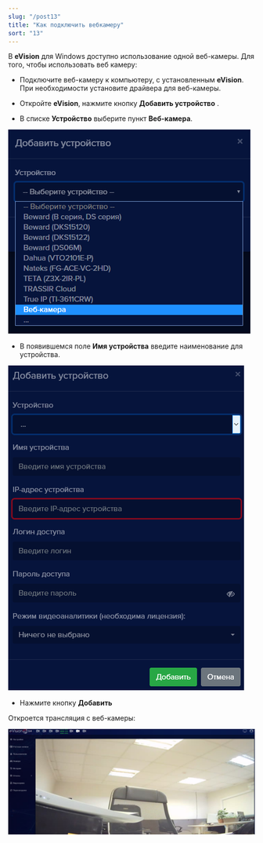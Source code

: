 ```yaml
---
slug: "/post13"
title: "Как подключить вебкамеру"
sort: "13"
---
```


В **eVision** для Windows доступно использование одной веб-камеры. Для того, чтобы использовать веб камеру:

- Подключите веб-камеру к компьютеру, с установленным **eVision**. При необходимости установите драйвера для веб-камеры.
- Откройте **eVision**, нажмите кнопку **Добавить устройство** 
[](images/Aspose.Words.374291bc-21e0-4dc1-8208-7b6db552d3f3.103.png).

- В списке **Устройство** выберите пункт **Веб-камера**.

![](images/Aspose.Words.374291bc-21e0-4dc1-8208-7b6db552d3f3.104.png)

- В появившемся поле **Имя устройства** введите наименование для устройства.

![](images/Aspose.Words.374291bc-21e0-4dc1-8208-7b6db552d3f3.105.png)

- Нажмите кнопку **Добавить**

Откроется трансляция с веб-камеры:

![](images/Aspose.Words.374291bc-21e0-4dc1-8208-7b6db552d3f3.106.png)